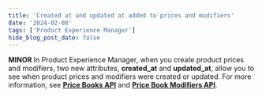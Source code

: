 ```yaml
---
title: 'Created at and updated at added to prices and modifiers'
date: '2024-02-08'
tags: ['Product Experience Manager']
hide_blog_post_date: false
---
```

**MINOR** In Product Experience Manager, when you create product prices and modifiers, two new attributes, **created\_at** and **updated\_at**, allow you to see when product prices and modifiers were created or updated. For more information, see **[Price Books API](https://elasticpath.dev/docs/pxm/pricebooks/pxm-pricebooks-prices/pxm-prices-overview)** and **[Price Book Modifiers API](https://elasticpath.dev/docs/pxm/pricebooks/pxm-pricebooks-modifiers/pxm-pricemodifiers-overview)**.
